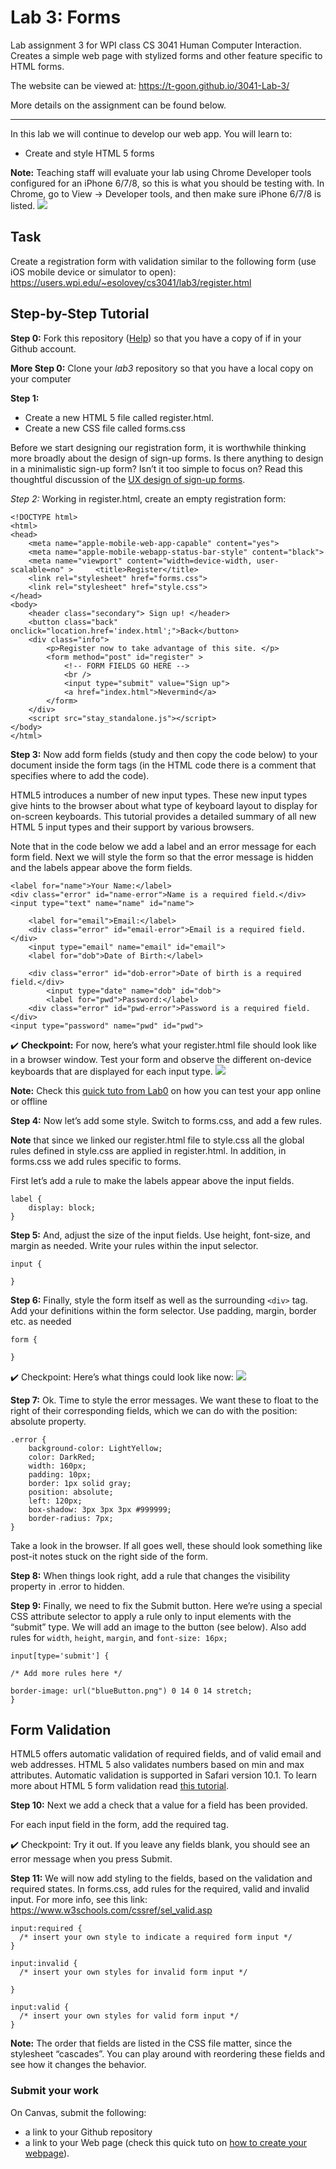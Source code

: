 
# Lab 3:  Forms

Lab assignment 3 for WPI class CS 3041 Human Computer Interaction. Creates a simple web page with stylized forms and other feature specific to HTML forms.

The website can be viewed at: https://t-goon.github.io/3041-Lab-3/

More details on the assignment can be found below.

******************************************************************************************************************************************************************
In this lab we will continue to develop our web app. You will learn to:

- Create and style HTML 5 forms

**Note:** Teaching staff will evaluate your lab using Chrome Developer tools configured for an iPhone 6/7/8, so this is what you should be testing with. In Chrome, go to View -> Developer tools, and then make sure iPhone 6/7/8 is listed.
![](https://github.com/cs3041-hci-D20/lab3/blob/master/img/image1.png)

## Task

Create a registration form with validation similar to the following form (use iOS mobile device or simulator to open):
https://users.wpi.edu/~esolovey/cs3041/lab3/register.html

## Step-by-Step Tutorial

**Step 0:** Fork this repository ([Help](https://help.github.com/en/github/getting-started-with-github/fork-a-repo)) so that you have a copy of if in your Github account. 

**More Step 0:** Clone your *lab3* repository so that you have a local copy on your computer

**Step 1:** 
- Create a new HTML 5 file called register.html. 
- Create a new CSS file called forms.css

Before we start designing our registration form, it is worthwhile thinking more broadly about the design of sign-up forms. Is there anything to design in a minimalistic sign-up form? Isn’t it too simple to focus on? Read this thoughtful discussion of the [UX design of sign-up forms](https://designmodo.com/ux-sign-up-form/).
 
*Step 2:* Working in register.html, create an empty registration form:
```
<!DOCTYPE html> 
<html>   
<head>     
	<meta name="apple-mobile-web-app-capable" content="yes">    
	<meta name="apple-mobile-webapp-status-bar-style" content="black">
	<meta name="viewport" content="width=device-width, user-scalable=no" >     <title>Register</title>     
	<link rel="stylesheet" href="forms.css">
	<link rel="stylesheet" href="style.css">
</head>   
<body> 	
	<header class="secondary"> Sign up! </header>     
	<button class="back" onclick="location.href='index.html';">Back</button>     
	<div class="info">     
		<p>Register now to take advantage of this site. </p>    
		<form method="post" id="register" >             
			<!-- FORM FIELDS GO HERE -->       
			<br />       
			<input type="submit" value="Sign up">       
			<a href="index.html">Nevermind</a>      
		</form>          
	</div> 
	<script src="stay_standalone.js"></script>         
</body> 
</html>
```
**Step 3:** Now add form fields (study and then copy the code below) to your document inside the form tags (in the HTML code there is a comment that specifies where to add the code). 

HTML5 introduces a number of new input types. These new input types give hints to the browser about what type of keyboard layout to display for on-screen keyboards. This tutorial provides a detailed summary of all new HTML 5 input types and their support by various browsers.

Note that in the code below we add a label and an error message for each form field. Next we will style  the form so that the error message is hidden and the labels appear above the form fields.

```
<label for="name">Your Name:</label>
<div class="error" id="name-error">Name is a required field.</div>
<input type="text" name="name" id="name">

	<label for="email">Email:</label>
	<div class="error" id="email-error">Email is a required field.</div>
	<input type="email" name="email" id="email">
	<label for="dob">Date of Birth:</label>

	<div class="error" id="dob-error">Date of birth is a required field.</div>
		<input type="date" name="dob" id="dob">  
		<label for="pwd">Password:</label>
	<div class="error" id="pwd-error">Password is a required field.</div>       
<input type="password" name="pwd" id="pwd">
```

✔️ **Checkpoint:** For now, here’s what your register.html file should look like in a browser window. 
Test your form and observe the different on-device keyboards that are displayed for each input type.
![](https://github.com/cs3041-hci-D20/lab3/blob/master/img/image3.png) 

**Note:** Check this [quick tuto from Lab0](https://github.com/cs3041-hci-D20/lab0#4-create-your-gh-pages-branch) on how you can test your app online or offline

**Step 4:** Now let’s add some style. Switch to forms.css, and add a few rules. 

**Note** that since we linked our register.html file to style.css all the global rules defined in style.css are applied in register.html. In addition, in forms.css we add rules specific to forms.

First let’s add a rule to make the labels appear above the input fields.
```
label {
	display: block;
}
```
**Step 5:** And, adjust the size of the input fields. Use height, font-size, and margin as needed. Write your rules within the input selector.
```
input {

}
```
**Step 6:** Finally, style the form itself as well as the surrounding `<div>` tag. Add your definitions within the form selector. Use padding, margin, border etc. as needed
```
form {

} 
```

✔️ Checkpoint: Here’s what things could look like now: 
![](https://github.com/cs3041-hci-D20/lab3/blob/master/img/image2.png)

**Step 7:** Ok. Time to style the error messages. We want these to float to the right of their corresponding fields, which we can do with the position: absolute property.
```
.error {
	background-color: LightYellow;
	color: DarkRed;
	width: 160px;
	padding: 10px;
	border: 1px solid gray;
	position: absolute;
	left: 120px;
	box-shadow: 3px 3px 3px #999999;
	border-radius: 7px;
}
```
Take a look in the browser. If all goes well, these should look something like post-it notes stuck on the right side of the form. 

**Step 8:** When things look right, add a rule that changes the visibility property in .error to hidden. 

**Step 9:** Finally, we need to fix the Submit button. Here we’re using a special CSS attribute selector to apply a rule only to input elements with the “submit” type.  We will add an image to the button (see below). Also add rules for `width`, `height`, `margin`, and `font-size: 16px;`
```
input[type='submit'] {
	
/* Add more rules here */
	
border-image: url("blueButton.png") 0 14 0 14 stretch;
} 
```

## Form Validation

HTML5 offers automatic validation of required fields, and of valid email and web addresses. HTML 5 also validates numbers based on min and max attributes. Automatic validation is supported in Safari version 10.1. To learn more about HTML 5 form validation read [this tutorial](http://diveintohtml5.info/forms.html).

**Step 10:** Next we add a check that a value for a field has been provided.

For each input field in the form, add the required tag.

✔️ Checkpoint: Try it out. If you leave any fields blank, you should see an error message when you press Submit.  

**Step 11:** We will now add styling to the fields, based on the validation and required states. In forms.css, add rules for the required, valid and invalid input. For more info, see this link: https://www.w3schools.com/cssref/sel_valid.asp
```
input:required {
  /* insert your own style to indicate a required form input */
}

input:invalid {
  /* insert your own styles for invalid form input */
 
}

input:valid {
  /* insert your own styles for valid form input */
}
```
**Note:** The order that fields are listed in the CSS file matter, since the stylesheet “cascades”. You can play around with reordering these fields and see how it changes the behavior.

### Submit your work
On Canvas, submit the following: 
- a link to your Github repository
- a link to your Web page (check this quick tuto on [how to create your webpage](https://github.com/cs3041-hci-D20/lab0#4-create-your-gh-pages-branch)).
